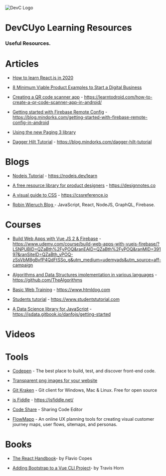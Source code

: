 ![DevC Logo](https://avatars3.githubusercontent.com/u/68395191?s=200&v=4)
# DevCUyo Learning Resources

### Useful Resources.

# Articles

- [How to learn React.js in 2020](https://www.robinwieruch.de/learn-React-Js)

- [8 Minimum Viable Product Examples to Start a Digital Business](https://mlsdev.com/blog/minimum-viable-product-examples)

- [Creating a QR code scanner app](https://learntodroid.com/how-to-create-a-qr-code-scanner-app-in-android/) - https://learntodroid.com/how-to-create-a-qr-code-scanner-app-in-android/

- [Getting started with Firebase Remote Config](https://blog.mindorks.com/getting-started-with-firebase-remote-config-in-android) - https://blog.mindorks.com/getting-started-with-firebase-remote-config-in-android

- [Using the new Paging 3 library](https://proandroiddev.com/how-to-use-the-paging-3-library-in-android-5d128bb5b1d8)

- [Dagger Hilt Tutorial](https://blog.mindorks.com/dagger-hilt-tutorial) - https://blog.mindorks.com/dagger-hilt-tutorial


# Blogs

- [Nodejs Tutorial](https://nodejs.dev/learn) - https://nodejs.dev/learn

- [A free resource library for product designers](https://designnotes.co) - https://designnotes.co

- [A visual guide to CSS](https://cssreference.io) - https://cssreference.io

- [Robin Wieruch Blog ](https://www.robinwieruch.de/blog) - JavaScript, React, NodeJS, GraphQL, Firebase.

# Courses

- [Build Web Apps with Vue JS 2 & Firebase](https://www.udemy.com/course/build-web-apps-with-vuejs-firebase/?LSNPUBID=QZaBth%2FyPOQ&ranEAID=QZaBth%2FyPOQ&ranMID=39197&ranSiteID=QZaBth_yPOQ-zSsVbM8gBvfP4QdFtSSo_g&utm_medium=udemyads&utm_source=aff-campaign) - https://www.udemy.com/course/build-web-apps-with-vuejs-firebase/?LSNPUBID=QZaBth%2FyPOQ&ranEAID=QZaBth%2FyPOQ&ranMID=39197&ranSiteID=QZaBth_yPOQ-zSsVbM8gBvfP4QdFtSSo_g&utm_medium=udemyads&utm_source=aff-campaign

- [Algorithms and Data Structures implementation in various languages](https://github.com/TheAlgorithms) - https://github.com/TheAlgorithms

- [Basic Web Training](https://www.htmldog.com) - https://www.htmldog.com

- [Students tutorial](https://www.studentstutorial.com) - https://www.studentstutorial.com 

- [A Data Science library for JavaScript](https://jsdata.gitbook.io/danfojs) - https://jsdata.gitbook.io/danfojs/getting-started

# Videos

# Tools

- [Codepen](https://codepen.io/) - The best place to build, test, and discover front-end code.

- [Transparent png images for your website](https://cleanpng.com)

- [Git Kraken](https://www.gitkraken.com/) - Git client for Windows, Mac & Linux. Free for open source 

- [js Fiddle](https://jsfiddle.net/) - https://jsfiddle.net/


- [Code Share](https://codeshare.io/) - Sharing Code Editor

- [FlowMapp](https://flowmapp.com) - An online UX  planning tools for creating visual customer journey maps, user flows, sitemaps, and personas.

 # Books
- [The React Handbook](https://flaviocopes.com/page/react-handbook/)- by Flavio Copes

- [Adding Bootstrap to a Vue CLI Project](https://travishorn.com/adding-bootstrap-to-a-vue-cli-project-98c2a30e0ed0)- by Travis Horn
